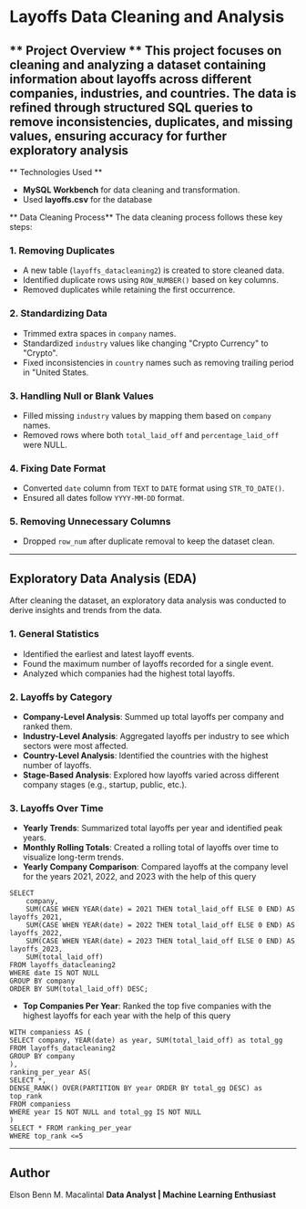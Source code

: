 ﻿# Layoffs Data Cleaning and Analysis

** Project Overview **
This project focuses on cleaning and analyzing a dataset containing information about layoffs across different companies, industries, and countries. The data is refined through structured SQL queries to remove inconsistencies, duplicates, and missing values, ensuring accuracy for further exploratory analysis
---

** Technologies Used **
- **MySQL Workbench** for data cleaning and transformation.
- Used **layoffs.csv** for the database

** Data Cleaning Process**
The data cleaning process follows these key steps:

### 1. **Removing Duplicates**
- A new table (`layoffs_datacleaning2`) is created to store cleaned data.
- Identified duplicate rows using `ROW_NUMBER()` based on key columns.
- Removed duplicates while retaining the first occurrence.

### 2. **Standardizing Data**
- Trimmed extra spaces in `company` names.
- Standardized `industry` values like changing "Crypto Currency" to "Crypto".
- Fixed inconsistencies in `country` names such as removing trailing period in "United States.

### 3. **Handling Null or Blank Values**
- Filled missing `industry` values by mapping them based on `company` names.
- Removed rows where both `total_laid_off` and `percentage_laid_off` were NULL.

### 4. **Fixing Date Format**
- Converted `date` column from `TEXT` to `DATE` format using `STR_TO_DATE()`.
- Ensured all dates follow `YYYY-MM-DD` format.

### 5. **Removing Unnecessary Columns**
- Dropped `row_num` after duplicate removal to keep the dataset clean.

---

## Exploratory Data Analysis (EDA)
After cleaning the dataset, an exploratory data analysis was conducted to derive insights and trends from the data.

### 1. **General Statistics**
- Identified the earliest and latest layoff events.
- Found the maximum number of layoffs recorded for a single event.
- Analyzed which companies had the highest total layoffs.

### 2. **Layoffs by Category**
- **Company-Level Analysis**: Summed up total layoffs per company and ranked them.
- **Industry-Level Analysis**: Aggregated layoffs per industry to see which sectors were most affected.
- **Country-Level Analysis**: Identified the countries with the highest number of layoffs.
- **Stage-Based Analysis**: Explored how layoffs varied across different company stages (e.g., startup, public, etc.).

### 3. **Layoffs Over Time**
- **Yearly Trends**: Summarized total layoffs per year and identified peak years.
- **Monthly Rolling Totals**: Created a rolling total of layoffs over time to visualize long-term trends.
- **Yearly Company Comparison**: Compared layoffs at the company level for the years 2021, 2022, and 2023 with the help of this query

```
SELECT 
    company,
    SUM(CASE WHEN YEAR(date) = 2021 THEN total_laid_off ELSE 0 END) AS layoffs_2021,
    SUM(CASE WHEN YEAR(date) = 2022 THEN total_laid_off ELSE 0 END) AS layoffs_2022,
    SUM(CASE WHEN YEAR(date) = 2023 THEN total_laid_off ELSE 0 END) AS layoffs_2023,
    SUM(total_laid_off)
FROM layoffs_datacleaning2
WHERE date IS NOT NULL
GROUP BY company
ORDER BY SUM(total_laid_off) DESC;
```
- **Top Companies Per Year**: Ranked the top five companies with the highest layoffs for each year with the help of this query
```
WITH companiess AS (
SELECT company, YEAR(date) as year, SUM(total_laid_off) as total_gg
FROM layoffs_datacleaning2
GROUP BY company
),
ranking_per_year AS(
SELECT *,
DENSE_RANK() OVER(PARTITION BY year ORDER BY total_gg DESC) as top_rank
FROM companiess
WHERE year IS NOT NULL and total_gg IS NOT NULL
)
SELECT * FROM ranking_per_year
WHERE top_rank <=5
```


---
## Author
Elson Benn M. Macalintal
**Data Analyst | Machine Learning Enthusiast**

